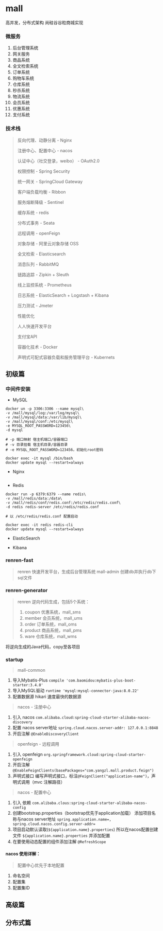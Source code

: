# mall
高并发，分布式架构 尚硅谷谷粒商城实现



### 微服务

1. 后台管理系统
2. 网关服务
3. 商品系统
4. 全文检索系统
5. 订单系统
6. 购物车系统
7. 仓库系统
8. 秒杀系统
9. 物流系统
10. 会员系统
11. 优惠系统
12. 支付系统

### 技术栈

> 反向代理、动静分离 - Nginx
>
> 注册中心、配置中心 - nacos
>
> 认证中心（社交登录，weibo） - OAuth2.0
>
> 权限控制 - Spring Security
>
> 统一网关 - SpringCloud Gateway
>
> 客户端负载均衡 - Ribbon
>
> 服务熔断降级 - Sentinel
>
> 缓存系统 - redis
>
> 分布式事务 - Seata
>
> 远程调用 - openFeign
>
> 对象存储 - 阿里云对象存储 OSS
>
> 全文检索 - Elasticsearch
>
> 消息队列 - RabbitMQ
>
> 链路追踪 - Zipkin + Sleuth
>
> 线上监控系统 - Prometheus
>
> 日志系统 - ElasticSearch + Logstash + Kibana
>
> 压力测试 - Jmeter
>
> 性能优化
>
> 人人快速开发平台
>
> 支付宝API
>
> 容器化技术 - Docker
>
> 声明式可配式容器负载和服务管理平台 - Kubernets



## 初级篇


### 中间件安装

+ MySQL
```shell script
docker un -p 3306:3306 --name mysql\
-v /mall/mysql/log:/var/log/mysql\
-v /mall/mysql/data:/var/lib/mysql\
-v /mall/mysql/conf:/etc/mysql\
-e MYSQL_ROOT_PASSWORD=123456\
-d mysql

# -p 端口映射 宿主机端口/容器端口
# -v 目录挂载 宿主机目录/容器目录
# -e MYSQL_ROOT_PASSWORD=123456，初始化root密码

docker exec -it mysql /bin/bash
docker update mysql --restart=always
```

+ Nginx
```shell script

```

+ Redis
```shell script
docker run -p 6379:6379 --name redis\
-v /mall/redis/data:/data\
-v /mall/redis/conf/redis.conf:/etc/redis/redis.conf\
-d redis redis-server /etc/redis/redis.conf

# 以 /etc/redis/redis.conf 配置启动

docker exec -it redis redis-cli
docker update mysql --restart=always
```

+ ElasticSearch



+ Kibana


### renren-fast
> renren 快速开发平台，生成后台管理系统 mall-admin
> 创建db并执行db下sql文件

### renren-generator
> renren 逆向代码生成，包括5个系统：
> 1. coupon 优惠系统，mall_sms
> 2. member 会员系统，mall_ums
> 3. order 订单系统，mall_oms
> 4. product 商品系统，mall_pms
> 5. ware 仓库系统，mall_wms

将逆向生成的Java代码，copy至各项目

### startup

> mall-common
1. 导入Mybatis-Plus
    `compile 'com.baomidou:mybatis-plus-boot-starter:3.4.0'`
2. 导入MySQL驱动
    `runtime 'mysql:mysql-connector-java:8.0.22'`
3. 配置数据源
    hikari 速度最快的数据源

> nacos - 注册中心
1. 引入 nacos
    `com.alibaba.cloud:spring-cloud-starter-alibaba-nacos-discovery`
2. 配置 nacos server地址
    `spring.cloud.nacos.server-addr: 127.0.0.1:8848`
3. 开启注解
    `@EnableDiscoveryClient`
    
> openfeign - 远程调用
1. 引入 openfeign
    `org.springframework.cloud:spring-cloud-starter-openfeign`
2. 开启注解
    `@EnableFeignClients(basePackages="com.yangzl.mall.product.feign")`
3. 声明式接口
    编写声明式接口，标注`@FeignClient("application-name")`，声明式调用（mvc 注解路径）
    
> nacos - 配置中心
1. 引入 依赖
    `com.alibaba.clous:spring-cloud-starter-alibaba-nacos-config`
2. 创建bootstrap.properties（bootstrap优先于application加载）
    添加项目名称与nacos server地址 `spring.application.name=, spring.cloud.nacos.config.server-addr=`
3. 项目启动默认读取(`${application.name}.properties`)
    所以在nacos配置创建文件 `${application.name}.properties` 并添加配置
4. 在要使用动态配置的组件添加注解 `@RefreshScope`

#### nacos 使用详解：
> 配置中心优先于本地配置

1. 命名空间
2. 配置集
3. 配置集ID












## 高级篇















## 分布式篇

